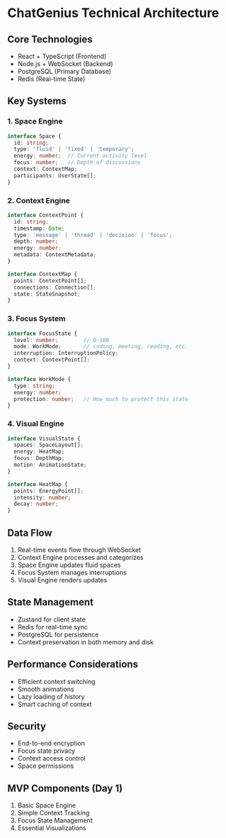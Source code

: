 # ChatGenius Technical Architecture

## Core Technologies
- React + TypeScript (Frontend)
- Node.js + WebSocket (Backend)
- PostgreSQL (Primary Database)
- Redis (Real-time State)

## Key Systems

### 1. Space Engine
```typescript
interface Space {
  id: string;
  type: 'fluid' | 'fixed' | 'temporary';
  energy: number;  // Current activity level
  focus: number;   // Depth of discussions
  context: ContextMap;
  participants: UserState[];
}
```

### 2. Context Engine
```typescript
interface ContextPoint {
  id: string;
  timestamp: Date;
  type: 'message' | 'thread' | 'decision' | 'focus';
  depth: number;
  energy: number;
  metadata: ContextMetadata;
}

interface ContextMap {
  points: ContextPoint[];
  connections: Connection[];
  state: StateSnapshot;
}
```

### 3. Focus System
```typescript
interface FocusState {
  level: number;        // 0-100
  mode: WorkMode;       // coding, meeting, reading, etc.
  interruption: InterruptionPolicy;
  context: ContextPoint[];
}

interface WorkMode {
  type: string;
  energy: number;
  protection: number;   // How much to protect this state
}
```

### 4. Visual Engine
```typescript
interface VisualState {
  spaces: SpaceLayout[];
  energy: HeatMap;
  focus: DepthMap;
  motion: AnimationState;
}

interface HeatMap {
  points: EnergyPoint[];
  intensity: number;
  decay: number;
}
```

## Data Flow
1. Real-time events flow through WebSocket
2. Context Engine processes and categorizes
3. Space Engine updates fluid spaces
4. Focus System manages interruptions
5. Visual Engine renders updates

## State Management
- Zustand for client state
- Redis for real-time sync
- PostgreSQL for persistence
- Context preservation in both memory and disk

## Performance Considerations
- Efficient context switching
- Smooth animations
- Lazy loading of history
- Smart caching of context

## Security
- End-to-end encryption
- Focus state privacy
- Context access control
- Space permissions

## MVP Components (Day 1)
1. Basic Space Engine
2. Simple Context Tracking
3. Focus State Management
4. Essential Visualizations 